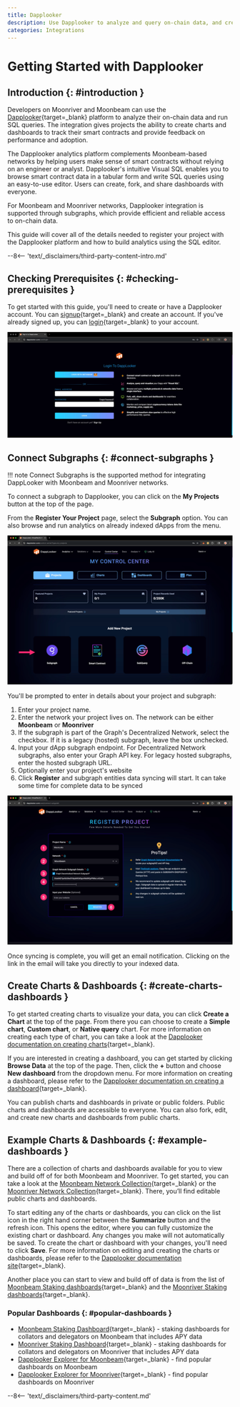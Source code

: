 ```yaml
---
title: Dapplooker
description: Use Dapplooker to analyze and query on-chain data, and create dashboards to visualize analytics for Moonbeam and Moonriver.
categories: Integrations
---
```


# Getting Started with Dapplooker

## Introduction {: #introduction }

Developers on Moonriver and Moonbeam can use the [Dapplooker](https://dapplooker.com){target=\_blank} platform to analyze their on-chain data and run SQL queries. The integration gives projects the ability to create charts and dashboards to track their smart contracts and provide feedback on performance and adoption.

The Dapplooker analytics platform complements Moonbeam-based networks by helping users make sense of smart contracts without relying on an engineer or analyst. Dapplooker's intuitive Visual SQL enables you to browse smart contract data in a tabular form and write SQL queries using an easy-to-use editor. Users can create, fork, and share dashboards with everyone.

For Moonbeam and Moonriver networks, Dapplooker integration is supported through subgraphs, which provide efficient and reliable access to on-chain data.

This guide will cover all of the details needed to register your project with the Dapplooker platform and how to build analytics using the SQL editor.

--8<-- 'text/_disclaimers/third-party-content-intro.md'

## Checking Prerequisites {: #checking-prerequisites }

To get started with this guide, you'll need to create or have a Dapplooker account. You can [signup](https://dapplooker.com/user/signup){target=\_blank} and create an account. If you've already signed up, you can [login](https://dapplooker.com/user/login){target=\_blank} to your account.

![Login to Dapplooker](/images/builders/integrations/analytics/dapplooker/dapplooker-1.webp)

## Connect Subgraphs {: #connect-subgraphs }

!!! note
    Connect Subgraphs is the supported method for integrating DappLooker with Moonbeam and Moonriver networks.

To connect a subgraph to Dapplooker, you can click on the **My Projects** button at the top of the page.

From the **Register Your Project** page, select the **Subgraph** option. You can also browse and run analytics on already indexed dApps from the menu.

![Connect dApp](/images/builders/integrations/analytics/dapplooker/dapplooker-2.webp)

You'll be prompted to enter in details about your project and subgraph:

1. Enter your project name.
2. Enter the network your project lives on. The network can be either **Moonbeam** or **Moonriver**
3. If the subgraph is part of the Graph's Decentralized Network, select the checkbox. If it is a legacy (hosted) subgraph, leave the box unchecked.
4. Input your dApp subgraph endpoint. For Decentralized Network subgraphs, also enter your Graph API key. For legacy hosted subgraphs, enter the hosted subgraph URL.
5. Optionally enter your project's website
6. Click **Register** and subgraph entities data syncing will start. It can take some time for complete data to be synced

![Register your dApp](/images/builders/integrations/analytics/dapplooker/dapplooker-3.webp)

Once syncing is complete, you will get an email notification. Clicking on the link in the email will take you directly to your indexed data.

## Create Charts & Dashboards {: #create-charts-dashboards }

To get started creating charts to visualize your data, you can click **Create a Chart** at the top of the page. From there you can choose to create a **Simple chart**, **Custom chart**, or **Native query** chart. For more information on creating each type of chart, you can take a look at the [Dapplooker documentation on creating charts](https://dapplooker.notion.site/Create-Charts-2ab63e91f4a04dab8b06dfbedb72730e){target=\_blank}.

If you are interested in creating a dashboard, you can get started by clicking **Browse Data** at the top of the page. Then, click the **+** button and choose **New dashboard** from the dropdown menu. For more information on creating a dashboard, please refer to the [Dapplooker documentation on creating a dashboard](https://dapplooker.notion.site/Create-Dashboards-61981cf5fde54d32a905eef59491c108){target=\_blank}.

You can publish charts and dashboards in private or public folders. Public charts and dashboards are accessible to everyone. You can also fork, edit, and create new charts and dashboards from public charts.

## Example Charts & Dashboards {: #example-dashboards }

There are a collection of charts and dashboards available for you to view and build off of for both Moonbeam and Moonriver. To get started, you can take a look at the [Moonbeam Network Collection](https://analytics.dapplooker.com/collection/323-moonbeam-network-collection){target=\_blank} or the [Moonriver Network Collection](https://analytics.dapplooker.com/collection/79-moonriver-network-collection){target=\_blank}. There, you’ll find editable public charts and dashboards.

To start editing any of the charts or dashboards, you can click on the list icon in the right hand corner between the **Summarize** button and the refresh icon. This opens the editor, where you can fully customize the existing chart or dashboard. Any changes you make will not automatically be saved. To create the chart or dashboard with your changes, you'll need to click **Save**. For more information on editing and creating the charts or dashboards, please refer to the [Dapplooker documentation site](https://dapplooker.notion.site/Features-24c6faca79a847e4ae499e907784bbfc){target=\_blank}.

Another place you can start to view and build off of data is from the list of [Moonbeam Staking dashboards](https://analytics.dapplooker.com/browse/2/schema/moonbeam){target=\_blank} and the [Moonriver Staking dashboards](https://analytics.dapplooker.com/browse/2/schema/moonriver){target=\_blank}.

### Popular Dashboards {: #popular-dashboards }

- [Moonbeam Staking Dashboard](https://dapplooker.com/dashboard/moonbeam-collator-dashboard-91){target=\_blank} - staking dashboards for collators and delegators on Moonbeam that includes APY data
- [Moonriver Staking Dashboard](https://dapplooker.com/dashboard/moonriver-collator-dashboard-28){target=\_blank} - staking dashboards for collators and delegators on Moonriver that includes APY data
- [Dapplooker Explorer for Moonbeam](https://dapplooker.com/browse/dashboards?sort=popular&tags=moonbeam&pg=1){target=\_blank} - find popular dashboards on Moonbeam
- [Dapplooker Explorer for Moonriver](https://dapplooker.com/browse/dashboards?sort=popular&tags=moonriver&pg=1){target=\_blank} - find popular dashboards on Moonriver

--8<-- 'text/_disclaimers/third-party-content.md'
